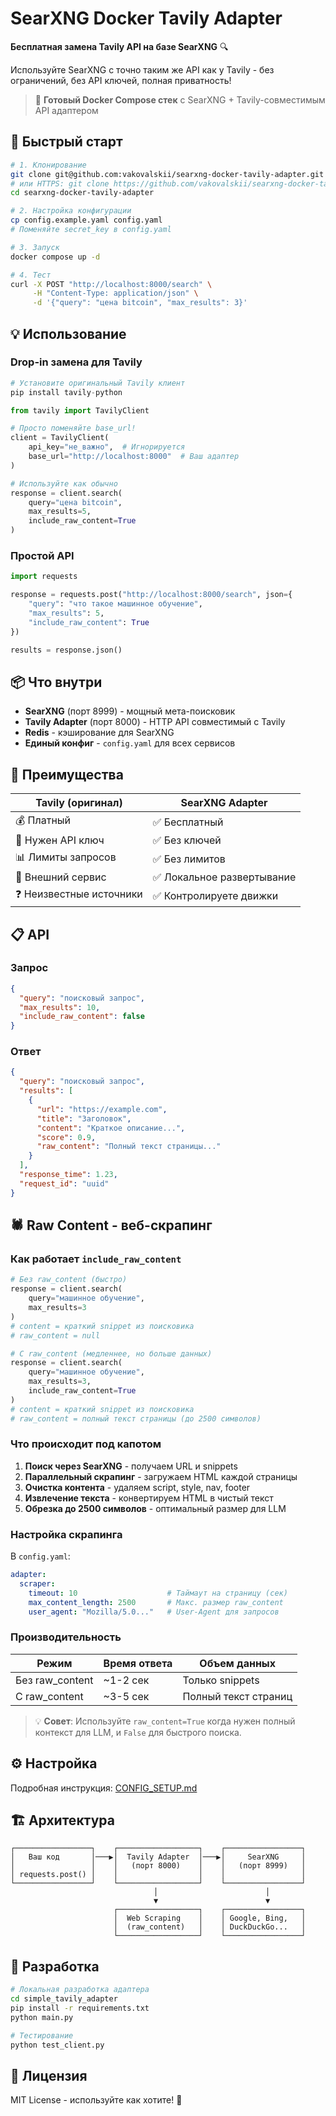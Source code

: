 # SearXNG Docker Tavily Adapter

**Бесплатная замена Tavily API на базе SearXNG** 🔍

Используйте SearXNG с точно таким же API как у Tavily - без ограничений, без API ключей, полная приватность!

> 🎯 **Готовый Docker Compose стек** с SearXNG + Tavily-совместимым API адаптером

## 🚀 Быстрый старт

```bash
# 1. Клонирование
git clone git@github.com:vakovalskii/searxng-docker-tavily-adapter.git
# или HTTPS: git clone https://github.com/vakovalskii/searxng-docker-tavily-adapter.git
cd searxng-docker-tavily-adapter

# 2. Настройка конфигурации
cp config.example.yaml config.yaml
# Поменяйте secret_key в config.yaml

# 3. Запуск
docker compose up -d

# 4. Тест
curl -X POST "http://localhost:8000/search" \
     -H "Content-Type: application/json" \
     -d '{"query": "цена bitcoin", "max_results": 3}'
```

## 💡 Использование

### Drop-in замена для Tavily

```python
# Установите оригинальный Tavily клиент
pip install tavily-python

from tavily import TavilyClient

# Просто поменяйте base_url!
client = TavilyClient(
    api_key="не_важно",  # Игнорируется
    base_url="http://localhost:8000"  # Ваш адаптер
)

# Используйте как обычно
response = client.search(
    query="цена bitcoin",
    max_results=5,
    include_raw_content=True
)
```

### Простой API

```python
import requests

response = requests.post("http://localhost:8000/search", json={
    "query": "что такое машинное обучение",
    "max_results": 5,
    "include_raw_content": True
})

results = response.json()
```

## 📦 Что внутри

- **SearXNG** (порт 8999) - мощный мета-поисковик
- **Tavily Adapter** (порт 8000) - HTTP API совместимый с Tavily
- **Redis** - кэширование для SearXNG
- **Единый конфиг** - `config.yaml` для всех сервисов

## 🎯 Преимущества

| Tavily (оригинал) | SearXNG Adapter |
|-------------------|-----------------|
| 💰 Платный | ✅ Бесплатный |
| 🔑 Нужен API ключ | ✅ Без ключей |
| 📊 Лимиты запросов | ✅ Без лимитов |
| 🏢 Внешний сервис | ✅ Локальное развертывание |
| ❓ Неизвестные источники | ✅ Контролируете движки |

## 📋 API

### Запрос
```json
{
  "query": "поисковый запрос",
  "max_results": 10,
  "include_raw_content": false
}
```

### Ответ
```json
{
  "query": "поисковый запрос",
  "results": [
    {
      "url": "https://example.com",
      "title": "Заголовок",
      "content": "Краткое описание...",
      "score": 0.9,
      "raw_content": "Полный текст страницы..."
    }
  ],
  "response_time": 1.23,
  "request_id": "uuid"
}
```

## 🕷️ Raw Content - веб-скрапинг

### Как работает `include_raw_content`

```python
# Без raw_content (быстро)
response = client.search(
    query="машинное обучение",
    max_results=3
)
# content = краткий snippet из поисковика
# raw_content = null

# С raw_content (медленнее, но больше данных)  
response = client.search(
    query="машинное обучение", 
    max_results=3,
    include_raw_content=True
)
# content = краткий snippet из поисковика
# raw_content = полный текст страницы (до 2500 символов)
```

### Что происходит под капотом

1. **Поиск через SearXNG** - получаем URL и snippets
2. **Параллельный скрапинг** - загружаем HTML каждой страницы
3. **Очистка контента** - удаляем script, style, nav, footer
4. **Извлечение текста** - конвертируем HTML в чистый текст
5. **Обрезка до 2500 символов** - оптимальный размер для LLM

### Настройка скрапинга

В `config.yaml`:

```yaml
adapter:
  scraper:
    timeout: 10                    # Таймаут на страницу (сек)
    max_content_length: 2500       # Макс. размер raw_content
    user_agent: "Mozilla/5.0..."   # User-Agent для запросов
```

### Производительность

| Режим | Время ответа | Объем данных |
|-------|-------------|--------------|
| Без raw_content | ~1-2 сек | Только snippets |
| С raw_content | ~3-5 сек | Полный текст страниц |

> 💡 **Совет**: Используйте `raw_content=True` когда нужен полный контекст для LLM, и `False` для быстрого поиска.

## ⚙️ Настройка

Подробная инструкция: [CONFIG_SETUP.md](CONFIG_SETUP.md)

## 🏗️ Архитектура

```
┌─────────────────┐    ┌──────────────────┐    ┌─────────────────┐
│   Ваш код       │───▶│  Tavily Adapter  │───▶│     SearXNG     │
│                 │    │   (порт 8000)    │    │   (порт 8999)   │
│ requests.post() │    │                  │    │                 │
└─────────────────┘    └──────────────────┘    └─────────────────┘
                                │                        │
                                ▼                        ▼
                       ┌──────────────────┐    ┌─────────────────┐
                       │  Web Scraping    │    │ Google, Bing,   │
                       │  (raw_content)   │    │ DuckDuckGo...   │
                       └──────────────────┘    └─────────────────┘
```

## 🔧 Разработка

```bash
# Локальная разработка адаптера
cd simple_tavily_adapter
pip install -r requirements.txt
python main.py

# Тестирование
python test_client.py
```

## 📜 Лицензия

MIT License - используйте как хотите! 🎉